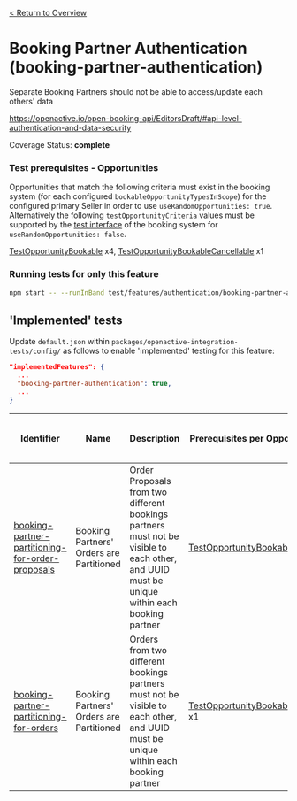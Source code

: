 [< Return to Overview](../../README.md)
# Booking Partner Authentication (booking-partner-authentication)

Separate Booking Partners should not be able to access/update each others' data


https://openactive.io/open-booking-api/EditorsDraft/#api-level-authentication-and-data-security

Coverage Status: **complete**
### Test prerequisites - Opportunities
Opportunities that match the following criteria must exist in the booking system (for each configured `bookableOpportunityTypesInScope`) for the configured primary Seller in order to use `useRandomOpportunities: true`. Alternatively the following `testOpportunityCriteria` values must be supported by the [test interface](https://openactive.io/test-interface/) of the booking system for `useRandomOpportunities: false`.

[TestOpportunityBookable](https://openactive.io/test-interface#TestOpportunityBookable) x4, [TestOpportunityBookableCancellable](https://openactive.io/test-interface#TestOpportunityBookableCancellable) x1



### Running tests for only this feature

```bash
npm start -- --runInBand test/features/authentication/booking-partner-authentication/
```



## 'Implemented' tests

Update `default.json` within `packages/openactive-integration-tests/config/` as follows to enable 'Implemented' testing for this feature:

```json
"implementedFeatures": {
  ...
  "booking-partner-authentication": true,
  ...
}
```

| Identifier | Name | Description | Prerequisites per Opportunity Type | Required Test Interface Actions |
|------------|------|-------------|---------------|-------------------|
| [booking-partner-partitioning-for-order-proposals](./implemented/booking-partner-partitioning-for-order-proposals-test.js) | Booking Partners' Orders are Partitioned | Order Proposals from two different bookings partners must not be visible to each other, and UUID must be unique within each booking partner | [TestOpportunityBookable](https://openactive.io/test-interface#TestOpportunityBookable) x4 |  |
| [booking-partner-partitioning-for-orders](./implemented/booking-partner-partitioning-for-orders-test.js) | Booking Partners' Orders are Partitioned | Orders from two different bookings partners must not be visible to each other, and UUID must be unique within each booking partner | [TestOpportunityBookableCancellable](https://openactive.io/test-interface#TestOpportunityBookableCancellable) x1 |  |


